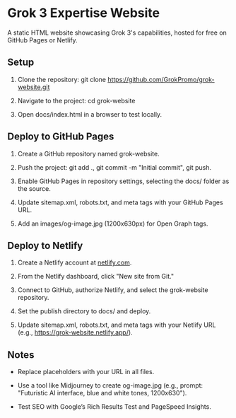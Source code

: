 # Grok 3 Expertise Website

A static HTML website showcasing Grok 3's capabilities, hosted for free on GitHub Pages or Netlify.

## Setup

1. Clone the repository: git clone https://github.com/GrokPromo/grok-website.git

2. Navigate to the project: cd grok-website

3. Open docs/index.html in a browser to test locally.

## Deploy to GitHub Pages

1. Create a GitHub repository named grok-website.

2. Push the project: git add ., git commit -m "Initial commit", git push.

3. Enable GitHub Pages in repository settings, selecting the docs/ folder as the source.

4. Update sitemap.xml, robots.txt, and meta tags with your GitHub Pages URL[](https://GrokPromo.github.io/grok-website/).

5. Add an images/og-image.jpg (1200x630px) for Open Graph tags.

## Deploy to Netlify

1. Create a Netlify account at [netlify.com](https://www.netlify.com/).

2. From the Netlify dashboard, click "New site from Git."

3. Connect to GitHub, authorize Netlify, and select the grok-website repository.

4. Set the publish directory to docs/ and deploy.

5. Update sitemap.xml, robots.txt, and meta tags with your Netlify URL (e.g., https://grok-website.netlify.app/).

## Notes

- Replace placeholders with your URL in all files.

- Use a tool like Midjourney to create og-image.jpg (e.g., prompt: "Futuristic AI interface, blue and white tones, 1200x630").

- Test SEO with Google’s Rich Results Test and PageSpeed Insights.
